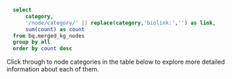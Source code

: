 ```sql nodes_by_category
  select 
      category,
      '/node/category/' || replace(category,'biolink:','') as link,
      sum(count) as count
  from bq.merged_kg_nodes
  group by all
  order by count desc  
```
Click through to node categories in the table below to explore more detailed information about each of them.


<DataTable 
  data={nodes_by_category} 
  search=true
  link=link 
  title='Nodes by Category' />
